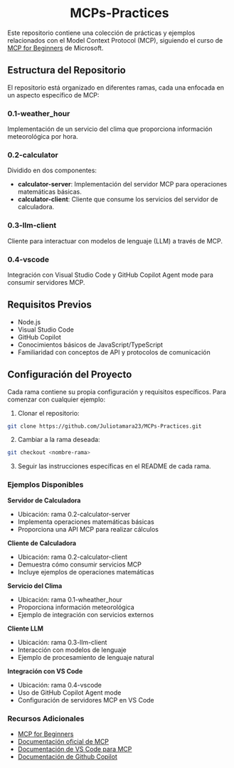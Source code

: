 # <h1 align="center"> MCPs-Practices </h1>

Este repositorio contiene una colección de prácticas y ejemplos relacionados con el Model Context Protocol (MCP), siguiendo el curso de [MCP for Beginners](https://github.com/microsoft/mcp-for-beginners) de Microsoft.

## Estructura del Repositorio

El repositorio está organizado en diferentes ramas, cada una enfocada en un aspecto específico de MCP:

### 0.1-weather_hour
Implementación de un servicio del clima que proporciona información meteorológica por hora.

### 0.2-calculator
Dividido en dos componentes:
- **calculator-server**: Implementación del servidor MCP para operaciones matemáticas básicas.
- **calculator-client**: Cliente que consume los servicios del servidor de calculadora.

### 0.3-llm-client
Cliente para interactuar con modelos de lenguaje (LLM) a través de MCP.

### 0.4-vscode
Integración con Visual Studio Code y GitHub Copilot Agent mode para consumir servidores MCP.

## Requisitos Previos

- Node.js
- Visual Studio Code
- GitHub Copilot
- Conocimientos básicos de JavaScript/TypeScript
- Familiaridad con conceptos de API y protocolos de comunicación

## Configuración del Proyecto

Cada rama contiene su propia configuración y requisitos específicos. Para comenzar con cualquier ejemplo:

1. Clonar el repositorio:
```bash
git clone https://github.com/Juliotamara23/MCPs-Practices.git
```

2. Cambiar a la rama deseada:

```bash
git checkout <nombre-rama>
```
3. Seguir las instrucciones específicas en el README de cada rama.

### Ejemplos Disponibles

**Servidor de Calculadora**
- Ubicación: rama 0.2-calculator-server
- Implementa operaciones matemáticas básicas
- Proporciona una API MCP para realizar cálculos

**Cliente de Calculadora**
- Ubicación: rama 0.2-calculator-client
- Demuestra cómo consumir servicios MCP
- Incluye ejemplos de operaciones matemáticas

**Servicio del Clima**
- Ubicación: rama 0.1-wheather_hour
- Proporciona información meteorológica
- Ejemplo de integración con servicios externos

**Cliente LLM**
- Ubicación: rama 0.3-llm-client
- Interacción con modelos de lenguaje
- Ejemplo de procesamiento de lenguaje natural

**Integración con VS Code**
- Ubicación: rama 0.4-vscode
- Uso de GitHub Copilot Agent mode
- Configuración de servidores MCP en VS Code

### Recursos Adicionales

- [MCP for Beginners](https://github.com/microsoft/mcp-for-beginners)
- [Documentación oficial de MCP](https://github.com/microsoft/mcp-for-beginners)
- [Documentación de VS Code para MCP](code.visualstudio.com/docs/copilot/chat/mcp-servers)
- [Documentación de Github Copilot](https://docs.github.com/en/copilot)
